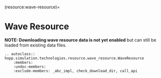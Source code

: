 (resource:wave-resource)=
# Wave Resource

**NOTE: Downloading wave resource data is not yet enabled** but can still be loaded from existing data files.

```{eval-rst}
.. autoclass:: hopp.simulation.technologies.resource.wave_resource.WaveResource
    :members:
    :undoc-members:
    :exclude-members: _abc_impl, check_download_dir, call_api
```
